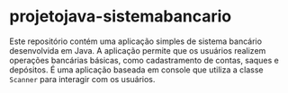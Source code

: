 # projetojava-sistemabancario
Este repositório contém uma aplicação simples de sistema bancário desenvolvida em Java. A aplicação permite que os usuários realizem operações bancárias básicas, como cadastramento de contas, saques e depósitos. É uma aplicação baseada em console que utiliza a classe `Scanner` para interagir com os usuários.
